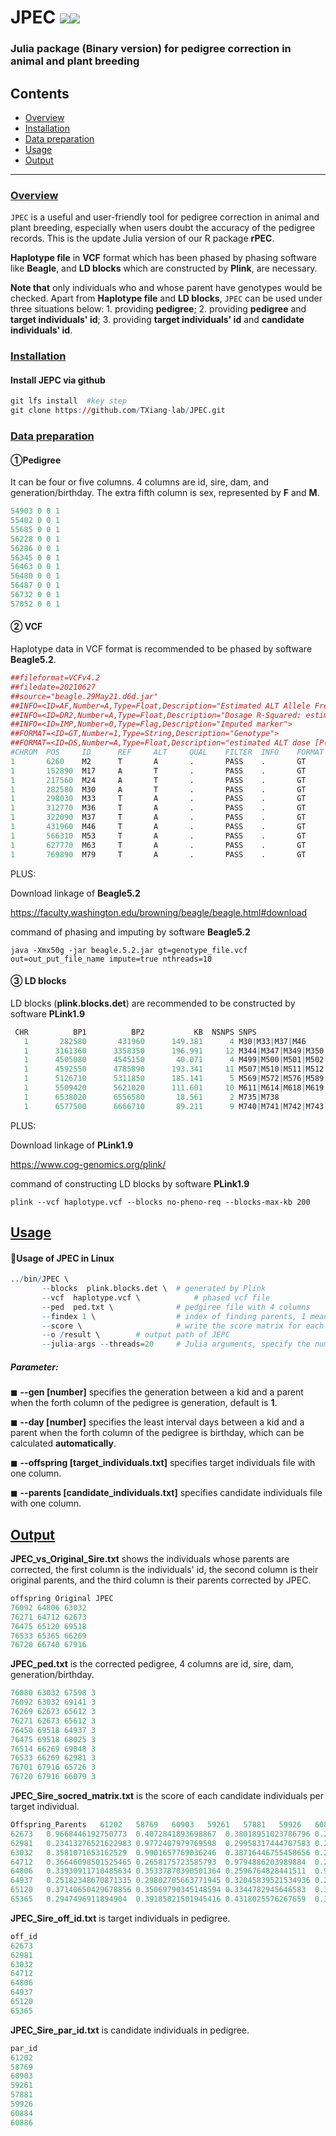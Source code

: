 # JPEC <img src="https://img.shields.io/badge/Issues-%2B-brightgreen.svg" /><img src="https://img.shields.io/badge/license-GPL3.0-blue.svg" />    
### Julia package (Binary version) for pedigree correction in animal and plant breeding
## Contents

-   [Overview](#overview)
-   [Installation](#installation)
-   [Data preparation](#data-preparation)
-   [Usage](#usage)
-   [Output](#output)

------------------------------------------------------------------------
### <u>Overview</u>

`JPEC` is a useful and user-friendly tool for pedigree correction in animal and plant breeding, especially when users doubt the accuracy of the pedigree records.  This is the update Julia version of our R package **rPEC**. 

**Haplotype file** in **VCF** format which has been phased by phasing software like **Beagle**, and  **LD blocks**  which are constructed by **Plink**, are necessary.

**Note that** only individuals who and whose parent have genotypes would be checked. Apart from **Haplotype file** and **LD blocks**, `JPEC`  can be used under three situations below: 1. providing **pedigree**; 2.  providing **pedigree** and **target individuals' id**; 3. providing **target individuals' id** and **candidate individuals' id**.

### <u>Installation</u>

#### Install JEPC via github

```R
git lfs install  #key step
git clone https://github.com/TXiang-lab/JPEC.git
```

### <u>Data preparation</u>

#### ①Pedigree

It can be four or five columns. 4 columns are id, sire, dam, and generation/birthday. The extra fifth column is sex, represented by **F** and **M**.

``` R
54903 0 0 1
55402 0 0 1
55685 0 0 1
56228 0 0 1
56286 0 0 1
56345 0 0 1
56463 0 0 1
56480 0 0 1
56487 0 0 1
56732 0 0 1
57052 0 0 1
```

#### ② VCF

Haplotype data in VCF format is recommended to be phased by software **Beagle5.2**.

``` R
##fileformat=VCFv4.2
##filedate=20210627
##source="beagle.29May21.d6d.jar"
##INFO=<ID=AF,Number=A,Type=Float,Description="Estimated ALT Allele Frequencies">
##INFO=<ID=DR2,Number=A,Type=Float,Description="Dosage R-Squared: estimated squared correlation between estimated REF dose [P(RA) + 2*P(RR)] an
##INFO=<ID=IMP,Number=0,Type=Flag,Description="Imputed marker">
##FORMAT=<ID=GT,Number=1,Type=String,Description="Genotype">
##FORMAT=<ID=DS,Number=A,Type=Float,Description="estimated ALT dose [P(RA) + 2*P(AA)]">
#CHROM  POS     ID      REF     ALT     QUAL    FILTER  INFO    FORMAT  55402   55685   56228   56345   56480   56487   57052   57347   57495
1       6260    M2      T       A       .       PASS    .       GT      0|0     0|0     0|0     0|0     0|0     0|1     0|1     0|0     0|0
1       152890  M17     A       T       .       PASS    .       GT      0|0     1|1     0|0     0|1     1|1     0|0     0|0     0|0     0|0
1       217560  M24     A       T       .       PASS    .       GT      0|0     1|1     0|0     0|1     1|1     0|1     0|1     0|0     0|0
1       282580  M30     A       T       .       PASS    .       GT      1|1     0|0     0|0     0|0     0|0     0|0     0|0     1|0     0|1
1       298030  M33     T       A       .       PASS    .       GT      1|1     0|0     0|0     0|0     0|0     0|0     0|0     1|0     0|1
1       312770  M36     T       A       .       PASS    .       GT      0|1     0|0     0|0     0|0     0|0     0|0     0|0     0|0     0|0
1       322090  M37     T       A       .       PASS    .       GT      1|1     0|0     0|0     0|0     0|0     0|0     0|0     1|0     0|1
1       431960  M46     T       A       .       PASS    .       GT      1|1     0|0     0|0     0|0     0|0     0|0     0|0     1|0     0|1
1       566310  M53     T       A       .       PASS    .       GT      0|0     0|0     0|1     0|0     1|0     0|1     0|1     0|1     0|0
1       627770  M63     T       A       .       PASS    .       GT      0|0     1|0     0|0     0|1     0|0     0|0     0|0     0|0     0|0
1       769890  M79     T       A       .       PASS    .       GT      0|0     1|0     0|0     0|1     0|0     0|0     0|0     0|0     0|0
```

PLUS: 

Download linkage of **Beagle5.2** 

https://faculty.washington.edu/browning/beagle/beagle.html#download

command of phasing and imputing by software **Beagle5.2** 

``` {.r}
java -Xmx50g -jar beagle.5.2.jar gt=genotype_file.vcf out=out_put_file_name impute=true nthreads=10
```

#### ③ LD blocks

LD blocks (**plink.blocks.det**) are recommended to be constructed by software **PLink1.9**

``` R
 CHR          BP1          BP2           KB  NSNPS SNPS
   1       282580       431960      149.381      4 M30|M33|M37|M46
   1      3161360      3358350      196.991     12 M344|M347|M349|M350|M354|M356|M357|M360|M361|M362|M363|M364
   1      4505080      4545150       40.071      4 M499|M500|M501|M502
   1      4592550      4785890      193.341     11 M507|M510|M511|M512|M515|M516|M518|M520|M521|M527|M533
   1      5126710      5311850      185.141      5 M569|M572|M576|M589|M591
   1      5509420      5621020      111.601     10 M611|M614|M618|M619|M620|M621|M622|M623|M624|M626
   1      6538020      6556580       18.561      2 M735|M738
   1      6577500      6666710       89.211      9 M740|M741|M742|M743|M746|M747|M748|M751|M753
```

PLUS: 

Download linkage of **PLink1.9**

https://www.cog-genomics.org/plink/

command of constructing LD blocks by software **PLink1.9**

``` {.r}
plink --vcf haplotype.vcf --blocks no-pheno-req --blocks-max-kb 200
```

## <u>Usage</u>

#### 🌈Usage of JPEC in Linux

``` R
../bin/JPEC \
	   --blocks  plink.blocks.det \  # generated by Plink
	   --vcf  haplotype.vcf \            # phased vcf file
	   --ped  ped.txt \              # pedgiree file with 4 columns
	   --findex 1 \                  # index of finding parents, 1 means only find father, 2 means only find Mother, 3 means both find father and mother
	   --score \                     # write the score matrix for each comparsion between offspring and parents   
	   --o /result \        # output path of JEPC
       --julia-args --threads=20     # Julia arguments, specify the number of threads used in JPEC
```

##### **Parameter:**

◼ **--gen [number]** specifies the generation between a kid and a parent when the forth column of the pedigree is generation, default is **1**.

◼ **--day [number]** specifies the least interval days between a kid and a parent when the forth column of the pedigree is birthday, which can be calculated **automatically**.

◼ **--offspring [target_individuals.txt]** specifies target individuals file with one column.

◼ **--parents [candidate_individuals.txt]** specifies candidate individuals file with one column.

## <u>Output</u>

**JPEC_vs_Original_Sire.txt** shows the individuals whose parents are corrected, the first column is the individuals' id, the second column is their original parents, and the third column is their parents corrected by JPEC.

``` R
offspring Original JPEC
76092 64806 63032
76271 64712 62673
76475 65120 69518
76533 65365 66269
76720 66740 67916
```

**JPEC_ped.txt** is the corrected pedigree, 4 columns are id, sire, dam, generation/birthday.

``` R
76080 63032 67598 3
76092 63032 69141 3
76269 62673 65612 3
76271 62673 65612 3
76450 69518 64937 3
76475 69518 68025 3
76514 66269 69048 3
76533 66269 62981 3
76701 67916 65726 3
76720 67916 66079 3
```

**JPEC_Sire_socred_matrix.txt** is the score of each candidate individuals per target individual.

``` R
Offspring_Parents	61202	58769	60903	59261	57881	59926	60884	60886	57726	60896	58864	59150	56463	59815	57558	54903	59990	57052	63032	64806	62673	64712	69518	65120	66269	65365	67916	66740
62673	0.9668446192750773	0.4072841893698867	0.38018951023786796	0.2787803194460987	0.296780298513859	0.4070335746315158	0.31327593669380294	0.3351974314339646	0.3618083343829631	0.3186467155036397	0.3384568667233928	0.2861703636060899	0.31349162972260963	0.38699273821940494	0.3143185983700242	0.3127742810118328	0.23211451843089936	0.26668253984374324	
62981	0.23413276521622983	0.9772407979769598	0.29958317444707583	0.25950072016382775	0.30180431955649045	0.35562040862624095	0.29007716082737156	0.31286961466138846	0.2853719561961806	0.2954168080311522	0.3817931721250195	0.3052109285203438	0.2564330941230786	0.29768885863650574	0.2921828374643071	0.27736665608150685	0.26069407903139286	0.32334482787980967	
63032	0.3581071653162529	0.9901657769036246	0.38716446755458656	0.29836450041189777	0.3320430737015859	0.44888638108639894	0.2778886183875142	0.29150496869201437	0.37727319684806415	0.29376001105657434	0.4199847728158508	0.32639487617397545	0.2539111837349316	0.30802626473460976	0.444008877779452	0.33854061470788377	0.32776291631865195	0.3014284303972418	
64712	0.36646098501525465	0.2658175723585793	0.9794886203989884	0.23494225421708925	0.293605876356698	0.30417808389148654	0.3108567594966165	0.3756013785115057	0.2339393023941997	0.3554807391830273	0.3096142998688066	0.21574142422409648	0.23190554368873095	0.2438444641519153	0.3481182439417475	0.25870715937261435	0.24129365540919612	0.24986658881683987
64806	0.33930911710485634	0.35337870390501364	0.2596764828441511	0.989884799100871	0.1903523486539358	0.42650830730357703	0.24852814064129614	0.20011948748881603	0.2957953122710862	0.34788798351596895	0.333673638248836	0.2699965834154501	0.43322084911156833	0.3507122749635218	0.3464196211159032	0.2579501695276766	0.29094255343558917	0.22992627000188504	
64937	0.25182348670871335	0.29802705663771945	0.32045839521534936	0.24779707893272507	0.9859511098623209	0.4215790952514751	0.26946624981487755	0.3010417602229365	0.413045232460509	0.313892774663315	0.35831494199514463	0.27790904903621727	0.2968993991674146	0.20567542939337158	0.36883632998104976	0.20125949853401381	0.37576388121685134	0.21474958068275884	
65120	0.37140650429678856	0.35069790345148594	0.3344782945646583	0.32288736415629615	0.35412455776208734	0.9747119977521775	0.18572272534059553	0.25088340759175265	0.37461476464411947	0.36768526702940263	0.40959681657847935	0.289404161777102	0.37963529750197356	0.29968445586323866	0.36332416607774853	0.24544752253354807	0.2855522739495435	0.30416580624267225
65365	0.2947496911894904	0.39185021501945416	0.4318025576267659	0.3017924547788029	0.359381620463014	0.32427710818971117	0.9676875526833381	0.4247592780477176	0.3734560704240447	0.38013552468713574	0.35385510609178	0.3188913751851087	0.2740384333303562	0.2949593351988206	0.3356550972824024	0.26369804758397053	0.2963447222564031	0.2838889170378491
```

**JPEC_Sire_off_id.txt** is target individuals in pedigree.

``` R
off_id
62673
62981
63032
64712
64806
64937
65120
65365
```

**JPEC_Sire_par_id.txt** is candidate individuals in pedigree.

``` R
par_id
61202
58769
60903
59261
57881
59926
60884
60886
```

























